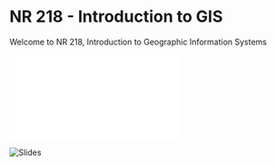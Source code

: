 # NR 218 - Introduction to GIS
Welcome to NR 218, Introduction to Geographic Information Systems

![Sylabus](file:///home/michael/Work/nr218/docs/calendar.html)

![Slides](https://kulpojke.github.io/nr218)


